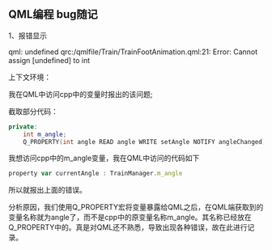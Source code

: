 ## QML编程 bug随记

1、报错显示

qml: undefined
qrc:/qmlfile/Train/TrainFootAnimation.qml:21: Error: Cannot assign [undefined] to int



上下文环境：

我在QML中访问cpp中的变量时报出的该问题;

截取部分代码：

```c++
private:
    int m_angle;
    Q_PROPERTY(int angle READ angle WRITE setAngle NOTIFY angleChanged)
```

我想访问cpp中的m_angle变量，我在QML中访问的代码如下

```js
property var currentAngle : TrainManager.m_angle
```

所以就报出上面的错误。

分析原因，我们使用Q_PROPERTY宏将变量暴露给QML之后，在QML端获取到的变量名称就为angle了，而不是cpp中的原变量名称m_angle。其名称已经放在Q_PROPERTY中的。真是对QML还不熟悉，导致出现各种错误，故在此进行记录。